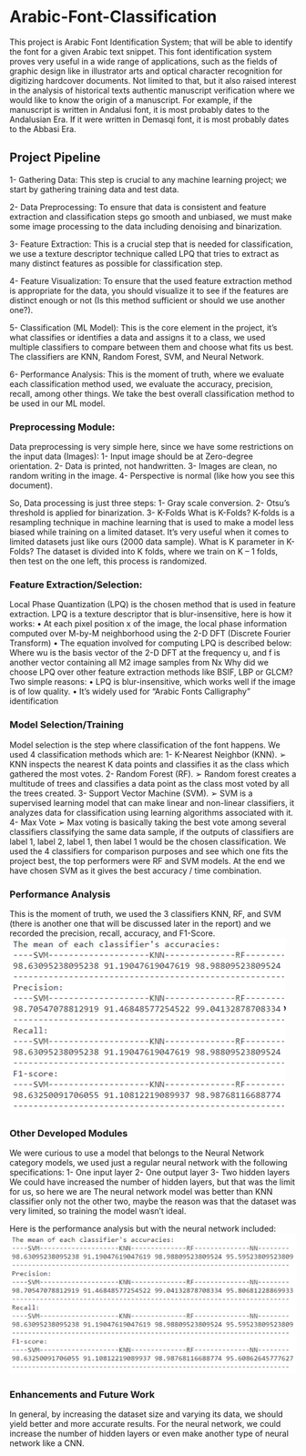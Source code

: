# Arabic-Font-Classification

This project is Arabic Font Identification System; that will be able to identify the font for a given Arabic text snippet. This font identification system proves very useful in a wide range of applications, such as the fields of graphic design like in illustrator arts and optical character recognition for digitizing hardcover documents. Not limited to that, but it also raised interest in the analysis of historical texts authentic manuscript verification where we would like to know the origin of a manuscript. For example, if the manuscript is written in Andalusi font, it is most probably dates to the Andalusian Era. If it were written in Demasqi font, it is most probably dates to the Abbasi Era.


## Project Pipeline
1- Gathering Data: This step is crucial to any machine learning project; we start by
gathering training data and test data.

2- Data Preprocessing: To ensure that data is consistent and feature extraction and
classification steps go smooth and unbiased, we must make some image processing to the
data including denoising and binarization.

3- Feature Extraction: This is a crucial step that is needed for classification, we use a
texture descriptor technique called LPQ that tries to extract as many distinct features as
possible for classification step.

4- Feature Visualization: To ensure that the used feature extraction method is
appropriate for the data, you should visualize it to see if the features are distinct enough
or not (Is this method sufficient or should we use another one?).

5- Classification (ML Model): This is the core element in the project, it’s what
classifies or identifies a data and assigns it to a class, we used multiple classifiers to
compare between them and choose what fits us best. The classifiers are KNN, Random
Forest, SVM, and Neural Network.

6- Performance Analysis: This is the moment of truth, where we evaluate each
classification method used, we evaluate the accuracy, precision, recall, among other
things. We take the best overall classification method to be used in our ML model.
    
 
### Preprocessing Module:
Data preprocessing is very simple here, since we have some restrictions on the input data (Images):
  1- Input image should be at Zero-degree orientation.
  2- Data is printed, not handwritten.
  3- Images are clean, no random writing in the image.
  4- Perspective is normal (like how you see this document).
  
So, Data processing is just three steps:
  1- Gray scale conversion.
  2- Otsu’s threshold is applied for binarization.
  3- K-Folds
What is K-Folds?
  K-folds is a resampling technique in machine learning that is used to make a
  model less biased while training on a limited dataset. It’s very useful when it
  comes to limited datasets just like ours (2000 data sample).
What is K parameter in K-Folds?
  The dataset is divided into K folds, where we train on K – 1 folds, then test on the
  one left, this process is randomized.
      
### Feature Extraction/Selection:
Local Phase Quantization (LPQ) is the chosen method that is used in feature extraction. LPQ is a texture descriptor that is blur-insensitive, here is how it works:
  • At each pixel position x of the image, the local phase information computed over
    M-by-M neighborhood using the 2-D DFT (Discrete Fourier Transform)
  • The equation involved for computing LPQ is described below:
Where wu is the basis vector of the 2-D DFT at the frequency u, and f is another vector containing all M2 image samples from Nx
Why did we choose LPQ over other feature extraction methods like BSIF, LBP or GLCM?
Two simple reasons:
  • LPQ is blur-insensitive, which works well if the image is of low quality.
  • It’s widely used for “Arabic Fonts Calligraphy” identification
 
 
### Model Selection/Training
Model selection is the step where classification of the font happens. We used 4 classification methods which are:
  1- K-Nearest Neighbor (KNN).
    ➢ KNN inspects the nearest K data points and classifies it as the class which
  gathered the most votes.
  2- Random Forest (RF).
    ➢ Random forest creates a multitude of trees and classifies a data point as the class
    most voted by all the trees created.
  3- Support Vector Machine (SVM).
    ➢ SVM is a supervised learning model that can make linear and non-linear
    classifiers, it analyzes data for classification using learning algorithms associated
    with it.
  4- Max Vote
    ➢ Max voting is basically taking the best vote among several classifiers classifying
    the same data sample, if the outputs of classifiers are label 1, label 2, label 1, then
    label 1 would be the chosen classification.
We used the 4 classifiers for comparison purposes and see which one fits the project best, the top performers were RF and SVM models.
At the end we have chosen SVM as it gives the best accuracy / time combination.


### Performance Analysis
This is the moment of truth, we used the 3 classifiers KNN, RF, and SVM
(there is another one that will be discussed later in the report) and we
recorded the precision, recall, accuracy, and F1-Score.
![alt text](imgs/noNN.png)

### Other Developed Modules
We were curious to use a model that belongs to the Neural Network category models, we used just a regular neural network with the following
specifications:
  1- One input layer
  2- One output layer
  3- Two hidden layers
We could have increased the number of hidden layers, but that was the limit for us, so here we are
The neural network model was better than KNN classifier only not the other two, maybe the reason was that the dataset was very limited, so training the model wasn’t ideal.

Here is the performance analysis but with the neural network included:
![alt text](imgs/withNN.png)

### Enhancements and Future Work
In general, by increasing the dataset size and varying its data, we should
yield better and more accurate results.
For the neural network, we could increase the number of hidden layers or
even make another type of neural network like a CNN.

